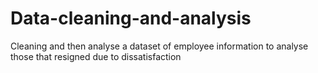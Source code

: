 # Data-cleaning-and-analysis
Cleaning and then analyse a dataset of employee information to analyse those that resigned due to dissatisfaction 
